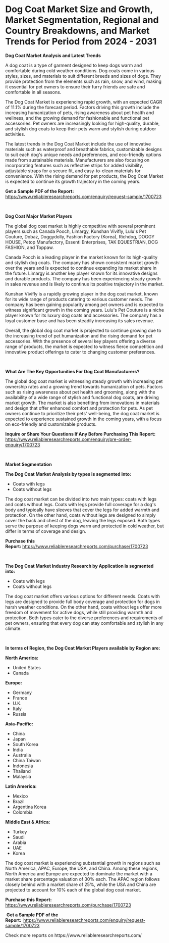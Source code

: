 <p><h1>Dog Coat Market Size and Growth, Market Segmentation, Regional and Country Breakdowns, and Market Trends for Period from 2024 -  2031</h1></p><p><strong>Dog Coat Market Analysis and Latest Trends</strong></p>
<p><p>A dog coat is a type of garment designed to keep dogs warm and comfortable during cold weather conditions. Dog coats come in various styles, sizes, and materials to suit different breeds and sizes of dogs. They provide protection from the elements such as rain, snow, and wind, making it essential for pet owners to ensure their furry friends are safe and comfortable in all seasons.</p><p>The Dog Coat Market is experiencing rapid growth, with an expected CAGR of 11.1% during the forecast period. Factors driving this growth include the increasing humanization of pets, rising awareness about pet health and wellness, and the growing demand for fashionable and functional pet accessories. Pet owners are increasingly looking for high-quality, durable, and stylish dog coats to keep their pets warm and stylish during outdoor activities.</p><p>The latest trends in the Dog Coat Market include the use of innovative materials such as waterproof and breathable fabrics, customizable designs to suit each dog's unique needs and preferences, and eco-friendly options made from sustainable materials. Manufacturers are also focusing on incorporating features such as reflective strips for added visibility, adjustable straps for a secure fit, and easy-to-clean materials for convenience. With the rising demand for pet products, the Dog Coat Market is expected to continue its growth trajectory in the coming years.</p></p>
<p><strong>Get a Sample PDF of the Report:&nbsp;</strong> <a href="https://www.reliableresearchreports.com/enquiry/request-sample/1700723">https://www.reliableresearchreports.com/enquiry/request-sample/1700723</a></p>
<p>&nbsp;</p>
<p><strong>Dog Coat Major Market Players</strong></p>
<p><p>The global dog coat market is highly competitive with several prominent players such as Canada Pooch, Limargy, Kunshan Vivifly, Lulu's Pet Couture, Dobaz, Doggydolly, Fashion Factory (Korea), Richdog, DOGGY HOUSE, Petop Manufactory, Essenti Enterprises, TAK EQUESTRIAN, DOG FASHION, and Toppaw. </p><p>Canada Pooch is a leading player in the market known for its high-quality and stylish dog coats. The company has shown consistent market growth over the years and is expected to continue expanding its market share in the future. Limargy is another key player known for its innovative designs and durable products. The company has been experiencing steady growth in sales revenue and is likely to continue its positive trajectory in the market.</p><p>Kunshan Vivifly is a rapidly growing player in the dog coat market, known for its wide range of products catering to various customer needs. The company has been gaining popularity among pet owners and is expected to witness significant growth in the coming years. Lulu's Pet Couture is a niche player known for its luxury dog coats and accessories. The company has a loyal customer base and has been steadily increasing its sales revenue.</p><p>Overall, the global dog coat market is projected to continue growing due to the increasing trend of pet humanization and the rising demand for pet accessories. With the presence of several key players offering a diverse range of products, the market is expected to witness fierce competition and innovative product offerings to cater to changing customer preferences.</p></p>
<p>&nbsp;</p>
<p><strong>What Are The Key Opportunities For Dog Coat Manufacturers?</strong></p>
<p><p>The global dog coat market is witnessing steady growth with increasing pet ownership rates and a growing trend towards humanization of pets. Factors such as rising awareness about pet health and grooming, along with the availability of a wide range of stylish and functional dog coats, are driving market growth. The market is also benefiting from innovations in materials and design that offer enhanced comfort and protection for pets. As pet owners continue to prioritize their pets' well-being, the dog coat market is expected to experience sustained growth in the coming years, with a focus on eco-friendly and customizable products.</p></p>
<p><strong>Inquire or Share Your Questions If Any Before Purchasing This Report:</strong> <a href="https://www.reliableresearchreports.com/enquiry/pre-order-enquiry/1700723">https://www.reliableresearchreports.com/enquiry/pre-order-enquiry/1700723</a></p>
<p>&nbsp;</p>
<p><strong>Market Segmentation</strong></p>
<p><strong>The Dog Coat Market Analysis by types is segmented into:</strong></p>
<p><ul><li>Coats with legs</li><li>Coats without legs</li></ul></p>
<p><p>The dog coat market can be divided into two main types: coats with legs and coats without legs. Coats with legs provide full coverage for a dog's body and typically have sleeves that cover the legs for added warmth and protection. On the other hand, coats without legs are designed to simply cover the back and chest of the dog, leaving the legs exposed. Both types serve the purpose of keeping dogs warm and protected in cold weather, but differ in terms of coverage and design.</p></p>
<p><strong>Purchase this Report:&nbsp;</strong><a href="https://www.reliableresearchreports.com/purchase/1700723">https://www.reliableresearchreports.com/purchase/1700723</a></p>
<p>&nbsp;</p>
<p><strong>The Dog Coat Market Industry Research by Application is segmented into:</strong></p>
<p><ul><li>Coats with legs</li><li>Coats without legs</li></ul></p>
<p><p>The dog coat market offers various options for different needs. Coats with legs are designed to provide full body coverage and protection for dogs in harsh weather conditions. On the other hand, coats without legs offer more freedom of movement for active dogs, while still providing warmth and protection. Both types cater to the diverse preferences and requirements of pet owners, ensuring that every dog can stay comfortable and stylish in any climate.</p></p>
<p>&nbsp;</p>
<p><strong>In terms of Region, the Dog Coat Market Players available by Region are:</strong></p>
<p>
    <p> <strong> North America: </strong>
        <ul>
            <li>United States</li>
            <li>Canada</li>
        </ul>
        </p> 
    <p> <strong> Europe: </strong>
        <ul>
            <li>Germany</li>
            <li>France</li>
            <li>U.K.</li>
            <li>Italy</li>
            <li>Russia</li>
        </ul>
        </p> 
    <p> <strong> Asia-Pacific: </strong>
        <ul>
            <li>China</li>
            <li>Japan</li>
            <li>South Korea</li>
            <li>India</li>
            <li>Australia</li>
            <li>China Taiwan</li>
            <li>Indonesia</li>
            <li>Thailand</li>
            <li>Malaysia</li>
        </ul>
        </p> 
    <p> <strong> Latin America: </strong>
        <ul>
            <li>Mexico</li>
            <li>Brazil</li>
            <li>Argentina Korea</li>
            <li>Colombia</li>
        </ul>
        </p> 
    <p> <strong> Middle East & Africa: </strong>
        <ul>
            <li>Turkey</li>
            <li>Saudi</li>
            <li>Arabia</li>
            <li>UAE</li>
            <li>Korea</li>
        </ul>
    </p>
    </p>
<p><p>The dog coat market is experiencing substantial growth in regions such as North America, APAC, Europe, the USA, and China. Among these regions, North America and Europe are expected to dominate the market with a market share percentage valuation of 30% each. The APAC region follows closely behind with a market share of 25%, while the USA and China are projected to account for 10% each of the global dog coat market.</p></p>
<p><strong>Purchase this Report: </strong><a href="https://www.reliableresearchreports.com/purchase/1700723">https://www.reliableresearchreports.com/purchase/1700723</a></p>
<p>&nbsp;<strong>Get a Sample PDF of the Report:&nbsp;&nbsp;</strong><a href="https://www.reliableresearchreports.com/enquiry/request-sample/1700723">https://www.reliableresearchreports.com/enquiry/request-sample/1700723</a></p>
<p><strong></strong></p>
<p>Check more reports on https://www.reliableresearchreports.com/</p>